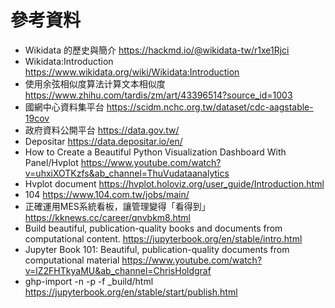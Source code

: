 # 參考資料
* Wikidata 的歷史與簡介 https://hackmd.io/@wikidata-tw/r1xe1Rjci
* Wikidata:Introduction https://www.wikidata.org/wiki/Wikidata:Introduction
* 使用余弦相似度算法计算文本相似度 https://www.zhihu.com/tardis/zm/art/43396514?source_id=1003
* 國網中心資料集平台 https://scidm.nchc.org.tw/dataset/cdc-aagstable-19cov
* 政府資料公開平台 https://data.gov.tw/
* Depositar https://data.depositar.io/en/
* How to Create a Beautiful Python Visualization Dashboard With Panel/Hvplot https://www.youtube.com/watch?v=uhxiXOTKzfs&ab_channel=ThuVudataanalytics
* Hvplot document https://hvplot.holoviz.org/user_guide/Introduction.html
* 104 https://www.104.com.tw/jobs/main/
* 正確運用MES系統看板，讓管理變得「看得到」https://kknews.cc/career/qnvbkm8.html
* Build beautiful, publication-quality books and documents from computational content. https://jupyterbook.org/en/stable/intro.html
* Jupyter Book 101: Beautiful, publication-quality documents from computational material https://www.youtube.com/watch?v=lZ2FHTkyaMU&ab_channel=ChrisHoldgraf
* ghp-import -n -p -f _build/html https://jupyterbook.org/en/stable/start/publish.html
